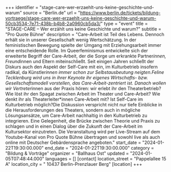+++
identifier = "stage-care-wer-erzaehlt-uns-keine-geschichte-und-warum"
source = "Berlin.de"
url = "https://www.berlin.de/tickets/bildung-vortraege/stage-care-wer-erzaehlt-uns-keine-geschichte-und-warum-50cb3534-7e71-438b-b4b8-2a0960cb5da3/"
type = "event"
title = "STAGE-CARE – Wer erzählt uns keine Geschichte und warum?"
subtitle = "Pro Quote Bühne"
description = "Care-Arbeit ist Teil des Lebens. Dennoch erhält sie in unserer Gesellschaft wenig Wertschätzung. In der feministischen Bewegung spielte der Umgang mit Erziehungsarbeit immer eine entscheidende Rolle. Im Queerfeminismus entwickelte sich der erweiterte Begriff der Care-Arbeit, der die Sorge um erkrankte Partner*innen, Freund*innen und Eltern miteinschließt. Seit einigen Jahren schließt der Diskurs auch den Aspekt der Self-Care mit ein, im Kulturbetrieb insofern radikal, da Künstler*innen immer schon zur Selbstausbeutung neigten.Feline Tecklenburg wird uns in ihrer Keynote ihr eigenes Wirtschafts- bzw. Gesellschaftsmodell vorstellen, das Care-Arbeit-zentriert ist. Danach wollen wir Vertreter*innen aus der Praxis hören: wir erlebt ihr den Theaterbetrieb? Wie löst ihr den Spagat zwischen Arbeit im Theater und Care-Arbeit? Wie denkt ihr als Theaterleiter*innen Care-Arbeit mit? Ist Self-Care im Kulturbetrieb möglich?Die Diskussion verspricht nicht nur tiefe Einblicke in die Herausforderungen des Theaters, sondern auch in mögliche Lösungsansätze, um Care-Arbeit nachhaltig in den Kulturbetrieb zu integrieren. Eine Gelegenheit, die Brücke zwischen Theorie und Praxis zu schlagen und in einen Dialog über die Zukunft der Care-Arbeit im Kultursektor einzutreten. Die Veranstaltung wird per Live-Stream auf dem Youtube-Kanal von Pro Quote Bühne übertragen und sowohl live als auch online mit Deutscher Gebärdensprache angeboten."
start_date = "2024-01-22T19:30:00.000"
end_date = "2024-01-22T19:30:00.000"
category = "Bildung & Vorträge"
organizer = "Ballhaus Ost"
updated = "2024-01-05T07:48:44.000"
languages = []
[contact]
location_street = "Pappelallee 15 A"
location_city = " 10437 Berlin-Prenzlauer Berg"
[location]
+++